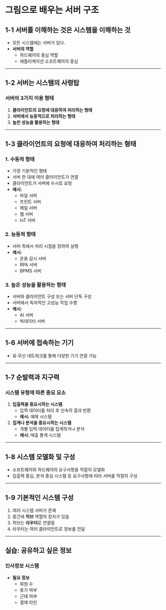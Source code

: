 # 그림으로 배우는 서버 구조

## 1-1 서버를 이해하는 것은 시스템을 이해하는 것
- 모든 시스템에는 서버가 있다.
- **서버의 역할**
  - 하드웨어의 중심 역할
  - 애플리케이션 소프트웨어의 중심

---

## 1-2 서버는 시스템의 사령탑
### 서버의 3가지 이용 형태
1. **클라이언트의 요청에 대응하여 처리하는 형태**
2. **서버에서 능동적으로 처리하는 형태**
3. **높은 성능을 활용하는 형태**

---

## 1-3 클라이언트의 요청에 대응하여 처리하는 형태

### 1. 수동적 형태
- 가장 기본적인 형태
- 서버 한 대에 여러 클라이언트가 연결
- 클라이언트가 서버에 수시로 요청
- **예시:**
  - 파일 서버
  - 프린트 서버
  - 메일 서버
  - 웹 서버
  - IoT 서버

### 2. 능동적 형태
- 서버 측에서 처리 시점을 정하여 실행
- **예시:**
  - 운용 감시 서버
  - RPA 서버
  - BPMS 서버

### 3. 높은 성능을 활용하는 형태
- 서버와 클라이언트 구성 또는 서버 단독 구성
- 서버에서 독자적인 고성능 작업 수행
- **예시:**
  - AI 서버
  - 빅데이터 서버

---

## 1-6 서버에 접속하는 기기
- 유·무선 네트워크를 통해 다양한 기기 연결 가능

---

## 1-7 순발력과 지구력
### 시스템 유형에 따른 중요 요소
1. **입출력을 중요시하는 시스템**
   - 입력 데이터를 처리 후 신속히 결과 반환
   - **예시:** 예매 시스템
2. **집계나 분석을 중요시하는 시스템**
   - 개별 입력 데이터를 집계하거나 분석
   - **예시:** 매출 통계 시스템

---

## 1-8 시스템 모델화 및 구성
- 소프트웨어와 하드웨어의 요구사항을 적절히 모델화
- 입출력 중심, 분석 중심 시스템 등 요구사항에 따라 서버를 적절히 구성

---

## 1-9 기본적인 시스템 구성
1. 여러 시스템 서버가 존재
2. 중간에 **허브** 역할의 장치가 있음
3. 허브는 **라우터**로 연결됨
4. 라우터는 여러 클라이언트로 정보를 전달

---

## 실습: 공유하고 싶은 정보

### 인사정보 시스템

- **필요 정보**
  - 회원 수
  - 휴가 여부
  - 근태 여부
  - 결재 라인

